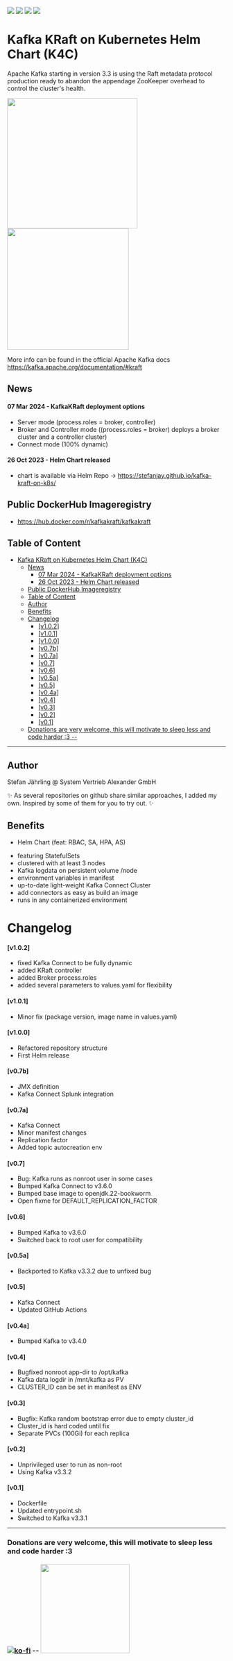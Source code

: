 [![](https://github.com/stefanjay/kafka-kraft-on-k8s/actions/workflows/build_and_push_on_merge.yml/badge.svg)](https://github.com/stefanjay/kafka-kraft-on-k8s/actions/workflows/build_and_push_on_merge.yml)
[![](https://github.com/stefanjay/kafka-kraft-on-k8s/actions/workflows/merge-tests.yaml/badge.svg)](https://github.com/stefanjay/kafka-kraft-on-k8s/actions/workflows/merge-tests.yaml)
[![](https://github.com/stefanjay/kafka-kraft-on-k8s/actions/workflows/check_apachekafka_release.yaml/badge.svg)](https://github.com/stefanjay/kafka-kraft-on-k8s/actions/workflows/check_apachekafka_release.yaml)
[![](https://img.shields.io/endpoint?url=https://artifacthub.io/badge/repository/kafka-kraft-on-k8s)](https://artifacthub.io/packages/search?repo=kafka-kraft-on-k8s)

# Kafka KRaft on Kubernetes Helm Chart (K4C)
Apache Kafka starting in version 3.3 is using the Raft metadata protocol production ready to abandon the appendage ZooKeeper overhead to control the cluster's health.

<p float="left">
  <img src="https://images.contentful.com/gt6dp23g0g38/5ssqb8kUN6Lq5lR1EZdCX1/2a28415f8718dfec9edc345d9914dfec/new-quorum-controller-1536x817.png" width="300" />
  <img src="https://images.ctfassets.net/gt6dp23g0g38/5vGOBwLiNaRedNyB0yaiIu/529a29a059d8971541309f7f57502dd2/ingest-data-upstream-systems.jpg" width="280" />
</p>

More info can be found in the official Apache Kafka docs https://kafka.apache.org/documentation/#kraft



## News

#### 07 Mar 2024 - KafkaKRaft deployment options
- Server mode (process.roles = broker, controller)
- Broker and Controller mode ((process.roles = broker) deploys a broker cluster and a controller cluster)
- Connect mode (100% dynamic)

#### 26 Oct 2023 - Helm Chart released
- chart is available via Helm Repo -> https://stefanjay.github.io/kafka-kraft-on-k8s/

## Public DockerHub Imageregistry
- https://hub.docker.com/r/kafkakraft/kafkakraft

## Table of Content
- [Kafka KRaft on Kubernetes Helm Chart (K4C)](#kafka-kraft-on-kubernetes-helm-chart-k4c)
  - [News](#news)
      - [07 Mar 2024 - KafkaKRaft deployment options](#07-mar-2024---kafkakraft-deployment-options)
      - [26 Oct 2023 - Helm Chart released](#26-oct-2023---helm-chart-released)
  - [Public DockerHub Imageregistry](#public-dockerhub-imageregistry)
  - [Table of Content](#table-of-content)
  - [Author](#author)
  - [Benefits](#benefits)
  - [Changelog](#changelog)
      - [\[v1.0.2\]](#v102)
      - [\[v1.0.1\]](#v101)
      - [\[v1.0.0\]](#v100)
      - [\[v0.7b\]](#v07b)
      - [\[v0.7a\]](#v07a)
      - [\[v0.7\]](#v07)
      - [\[v0.6\]](#v06)
      - [\[v0.5a\]](#v05a)
      - [\[v0.5\]](#v05)
      - [\[v0.4a\]](#v04a)
      - [\[v0.4\]](#v04)
      - [\[v0.3\]](#v03)
      - [\[v0.2\]](#v02)
      - [\[v0.1\]](#v01)
  - [Donations are very welcome, this will motivate to sleep less and code harder :3  -- ](#donations-are-very-welcome-this-will-motivate-to-sleep-less-and-code-harder-3-----)
---

## Author
Stefan Jährling @ System Vertrieb Alexander GmbH

✨ As several repositories on github share similar approaches, I added my own. Inspired by some of them for you to try out. ✨

## Benefits

* Helm Chart (feat: RBAC, SA, HPA, AS)
- featuring StatefulSets
- clustered with at least 3 nodes
- Kafka logdata on persistent volume /node
- environment variables in manifest
- up-to-date light-weight Kafka Connect Cluster
- add connectors as easy as build an image
- runs in any containerized environment

# Changelog

#### [v1.0.2]
- fixed Kafka Connect to be fully dynamic
- added KRaft controller
- added Broker process.roles
- added several parameters to values.yaml for flexibility

#### [v1.0.1]
- Minor fix (package version, image name in values.yaml)
#### [v1.0.0]
- Refactored repository structure
- First Helm release
#### [v0.7b]
- JMX definition
- Kafka Connect Splunk integration
#### [v0.7a]
- Kafka Connect
- Minor manifest changes
- Replication factor
- Added topic autocreation env
#### [v0.7]
- Bug: Kafka runs as nonroot user in some cases
- Bumped Kafka Connect to v3.6.0
- Bumped base image to openjdk.22-bookworm
- Open fixme for DEFAULT_REPLICATION_FACTOR
#### [v0.6]
- Bumped Kafka to v3.6.0
- Switched back to root user for compatibility
#### [v0.5a]
- Backported to Kafka v3.3.2 due to unfixed bug
#### [v0.5]
- Kafka Connect
- Updated GitHub Actions
#### [v0.4a]
- Bumped Kafka to v3.4.0
#### [v0.4]
- Bugfixed nonroot app-dir to /opt/kafka
- Kafka data logdir in /mnt/kafka as PV
- CLUSTER_ID can be set in manifest as ENV
#### [v0.3]
- Bugfix: Kafka random bootstrap error due to empty cluster_id
- Cluster_id is hard coded until fix
- Separate PVCs (100Gi) for each replica
#### [v0.2]
- Unprivileged user to run as non-root
- Using Kafka v3.3.2
#### [v0.1]
- Dockerfile
- Updated entrypoint.sh
- Switched to Kafka v3.3.1


----
### Donations are very welcome, this will motivate to sleep less and code harder :3 <br><br>[![ko-fi](https://ko-fi.com/img/githubbutton_sm.svg)](https://ko-fi.com/A0A1QHUNC) -- <a href="https://opencollective.com/kafka-kraft-on-k8s/donate" target="_blank"><img src="https://opencollective.com/webpack/donate/button@2x.png?color=blue" width=205></a>
